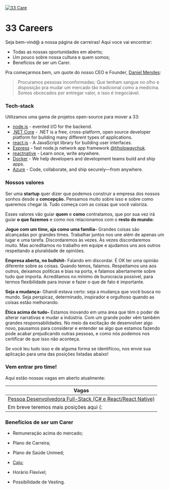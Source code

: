 [![33 Care](https://i.imgur.com/mBKhzbq.png)](https://33care.com.br)


# 33 Careers

Seja bem-vind@ a nossa página de carreiras! Aqui voce vai encontrar:

  - Todas as nossas oportunidades em aberto;
  - Um pouco sobre nossa cultura e quem somos;
  - Benefícios de ser um Carer.

Pra começarmos bem, um quote do nosso CEO e Founder, [Daniel Mendes](https://www.linkedin.com/in/danielmmendes/): 

> Procuramos pessoas inconformadas;
> Que tenham sangue no olho e disposição pra mudar um mercado tão tradicional
> como a medicina.
> Somos obcecados por entregar valor, e isso é inegociável.

### Tech-stack

Utilizamos uma gama de projetos open-source para mover a 33:

* [node.js] - evented I/O for the backend.
* [.NET Core] - .NET is a free, cross-platform, open source developer platform for building many different types of applications.
* [react.js] - A JavaScript library for building user interfaces.
* [Express] - fast node.js network app framework [@tjholowaychuk].
* [reactnative] - Learn once, write anywhere.
* [Docker] - We help developers and development teams build and ship apps.
* [Azure] - Code, collaborate, and ship securely—from anywhere.

### Nossos valores 

Ser uma **startup** quer dizer que podemos construir a empresa dos nossos sonhos desde a **concepção.** Pensamos muito sobre isso e sobre como queremos chegar lá. Tudo começa com as coisas que você valoriza.

Esses valores vão guiar **quem** e **como** contratamos, que por sua vez irá guiar **o que fazemos** e como nos relacionamos com o **resto do mundo:**

**Jogue com um time, aja como uma família-** Grandes coisas são alcançadas por grandes times. Trabalhar juntos nos une além de apenas um lugar e uma tarefa. Discordaremos às vezes. Às vezes discordaremos muito. Mas acreditamos no trabalho em equipe e ajudamos uns aos outros respeitando a pluralidade de opiniões.

**Empresa aberta, no bullshit-** Falando em discordar. É OK ter uma opinião diferente sobre as coisas. Quando temos, falamos. Respeitamos uns aos outros, deixamos políticas e bias na porta, e falamos abertamente sobre tudo que importa. Acreditamos no mínimo de burocracia possivel, para termos flexibilidade para inovar e fazer o que de fato é importante.

**Seja a mudança-** Ghandi estava certo: seja a mudança que você busca no mundo. Seja perspicaz, determinado, inspirador e orgulhoso quando as coisas estão melhorando.

**Ética acima de tudo-** Estamos inovando em uma área que têm o poder de alterar narrativas e mudar a indústria. Com um grande poder vêm também grandes responsabilidades. No meio da excitação de desenvolver algo novo, pausamos para considerar e entender se algo que estamos fazendo pode acabar prejudicando outras pessoas, e como nós podemos nos certificar de que isso não aconteça.

Se você leu tudo isso e de alguma forma se identificou, nos envie sua aplicação para uma das posições listadas abaixo!

### Vem entrar pro time!

Aqui estão nossas vagas em aberto atualmente:

| Vagas | 
| ------ | 
| [Pessoa Desenvolvedora Full-Stack (C# e React/React Native)] | 
| Em breve teremos mais posições aqui (: |

### Benefícios de ser um Carer


* Remuneração acima do mercado;
* Plano de Carreira;
* Plano de Saúde Unimed;
* [Caju];
* Horário Flexível;
* Possibilidade de Vesting.


   [node.js]: <http://nodejs.org>
   [reactnative]: <https://reactnative.dev/>
   [react.js]: <https://reactjs.org>
   [.NET Core]: <https://dotnet.microsoft.com/>
   [Docker]: <https://www.docker.com/>
   [Azure]: <https://azure.microsoft.com/>
   [@tjholowaychuk]: <http://twitter.com/tjholowaychuk>
   [express]: <http://expressjs.com>
   [Caju]: <https://www.caju.com.br/>
   
   
   [Pessoa Desenvolvedora Full-Stack (C# e React/React Native)]: <https://talentos.33care.com.br>
   [Designer UI/UX]: <https://bit.ly/vaga2>
